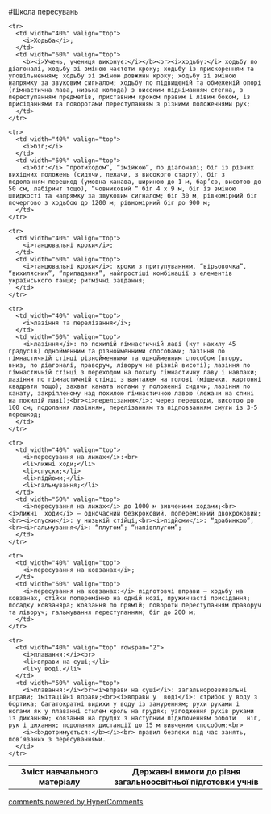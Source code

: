 <div id="hypercomments_widget" class="js-hypercomments-widget invisible"></div>

#Школа пересувань

<table>
  <body>
    <tr>
      <td width="40%" align="center">
        <b>Зміст навчального матеріалу</b>
      </td>
      <td width="60%" align="center" valign="top">
        <b>Державні вимоги до рівня загальноосвітньої підготовки учнів</b>
      </td>
    </tr>

    <tr>
      <td width="40%" valign="top">
        <i>Ходьба</i>;
      </td>
      <td width="60%" valign="top">
        <b><i>Учень, учениця виконує:</i></b><br><i>ходьбу:</i> ходьбу по діагоналі, ходьбу зі зміною частоти кроку; ходьбу із прискоренням та уповільненням; ходьбу зі зміною довжини кроку; ходьбу зі зміною напрямку за звуковим сигналом; ходьбу по підвищеній та обмеженій опорі (гімнастична лава, низька колода) з високим підніманням стегна, з переступанням предметів, приставним кроком правим і лівим боком, із присіданнями та поворотами переступанням з різними положеннями рук;
      </td>
    </tr>

    <tr>
      <td width="40%" valign="top">
        <i>біг;</i>
      </td>
      <td width="60%" valign="top">
        <i>біг:</i> “протиходом”, “змійкою”, по діагоналі; біг із різних вихідних положень (сидячи, лежачи, з високого старту), біг з подоланням перешкод (умовна канава, шириною до 1 м, бар’єр, висотою до 50 см, лабіринт тощо), “човниковий “ біг 4 х 9 м, біг із зміною швидкості та напрямку за звуковим сигналом; біг 30 м, рівномірний біг  почергово з ходьбою до 1200 м; рівномірний біг до 900 м;
      </td>
    </tr>

    <tr>
      <td width="40%" valign="top">
        <i>танцювальні кроки</i>;
      </td>
      <td width="60%" valign="top">
        <i>танцювальні кроки</i>: кроки з притупуванням, “вірьовочка”, “вихилясник”, “припадання”, найпростіші комбінації з елементів українського танцю; ритмічні завдання;
      </td>
    </tr>

    <tr>
      <td width="40%" valign="top">
        <i>лазіння та перелізання</i>;
      </td>
      <td width="60%" valign="top">
        <i>лазіння</i>: по похилій гімнастичній лаві (кут нахилу 45 градусів) однойменним та різнойменними способами; лазіння по гімнастичній стінці різнойменними та однойменним способом (вгору,  вниз, по діагоналі, праворуч, ліворуч на різній висоті); лазіння по гімнастичній стінці з переходом на похилу гімнастичну лаву і навпаки; лазіння по гімнастичній стінці з вантажем на голові (мішечки, картонні квадрати тощо); захват каната ногами у положенні сидячи; лазіння по канату, закріпленому над похилою гімнастичною лавою (лежачи на спині на похилій лаві);<br><i>перелізання</i>: через перешкоди, висотою до 100 см; подолання лазінням, перелізанням та підповзанням смуги із 3-5 перешкод;
      </td>
    </tr>

    <tr>
      <td width="40%" valign="top">
        <i>пересування на лижах</i>:<br>
        <li>лижні ходи;</li>
        <li>спуски;</li>
        <li>підйоми;</li>
        <li>гальмування;</li>
      </td>
      <td width="60%" valign="top">
        <i>пересування на лижах</i> до 1000 м вивченими ходами;<br><i>лижні  ходи</i> – одночасний безкроковий, поперемінний двокроковий;<br><i>спуски</i>: у низькій стійці;<br><i>підйоми</i>: “драбинкою”;<br><i>гальмування</i>: “плугом”; “напівплугом”;
      </td>
    </tr>

    <tr>
      <td width="40%" valign="top">
        <i>пересування на ковзанах</i>;
      </td>
      <td width="60%" valign="top">
        <i>пересування на ковзанах:</i> підготовчі вправи – ходьбу на ковзанах, стійки поперемінно на одній нозі, пружинчасті присідання; посадку ковзаняра; ковзання по прямій; повороти переступанням праворуч та ліворуч; гальмування переступанням; біг до 200 м;
      </td>
    </tr>

    <tr>
      <td width="40%" valign="top" rowspan="2">
        <i>плавання:</i><br>
        <li>вправи на суші;</li>
        <li>у воді.</li>
      </td>
      <td width="60%" valign="top">
        <i>плавання:</i><br><i>вправи на суші</i>: загальнорозвивальні вправи; імітаційні вправи;<br><i>вправи у  воді</i>: стрибок у воду з бортика; багатократні видихи у воду із зануренням; рухи руками і ногами як у плаванні стилем кроль на грудях; узгодження рухів руками із диханням; ковзання на грудях з наступним підключенням роботи   ніг, рук і дихання; подолання дистанції до 15 м вивченим способом;<br>
        <i><b>дотримується:</b></i><br> правил безпеки під час занять, пов’язаних з пересуваннями.
      </td>
    </tr>
  </body>
</table>

<div class="js-hypercomments-container">
    <a href="http://hypercomments.com" class="hc-link" title="comments widget">comments powered by HyperComments</a>
</div>